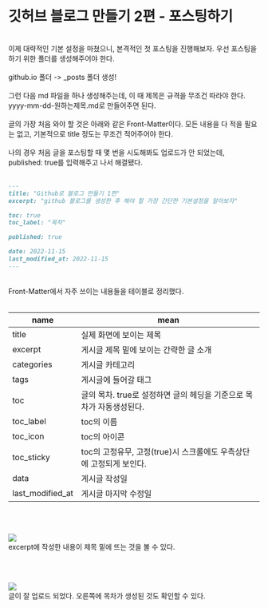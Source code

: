 # 깃허브 블로그 만들기 2편 - 포스팅하기
<br>
이제 대략적인 기본 설정을 마쳤으니, 본격적인 첫 포스팅을 진행해보자. 우선 포스팅을 하기 위한 폴더를 생성해주어야 한다.
<br><br>
github.io 폴더 -> &#95;posts 폴더 생성!
<br><br>
그런 다음 md 파일을 하나 생성해주는데, 이 때 제목은 규격을 무조건 따라야 한다. yyyy-mm-dd-원하는제목.md로 만들어주면 된다.
<br><br>
글의 가장 처음 와야 할 것은 아래와 같은 Front-Matter이다. 모든 내용을 다 적을 필요는 없고, 기본적으로 title 정도는 무조건 적어주어야 한다. <br><br>
나의 경우 처음 글을 포스팅할 때 몇 번을 시도해봐도 업로드가 안 되었는데, published: true를 입력해주고 나서 해결됐다.
<br><br>

```md
---
title: "Github로 블로그 만들기 1편"
excerpt: "github 블로그를 생성한 후 해야 할 가장 간단한 기본설정을 알아보자"

toc: true
toc_label: "목차"

published: true

date: 2022-11-15
last_modified_at: 2022-11-15
---
```

<br>
Front-Matter에서 자주 쓰이는 내용들을 테이블로 정리했다.
<br><br>

|name|mean|
|---|---|
|title|실제 화면에 보이는 제목|
|excerpt|게시글 제목 밑에 보이는 간략한 글 소개|
|categories|게시글 카테고리|
|tags|게시글에 들어갈 태그|
|toc|글의 목차. true로 설정하면 글의 헤딩을 기준으로 목차가 자동생성된다.|
|toc_label|toc의 이름|
|toc_icon|toc의 아이콘|
|toc_sticky|toc의 고정유무, 고정(true)시 스크롤에도 우측상단에 고정되게 보인다.|
|data|게시글 작성일|
|last_modified_at|게시글 마지막 수정일|

<br><br>

<img src= "https://user-images.githubusercontent.com/115082062/201882407-2cff03e8-0208-42e6-b8e4-688498b9e5e2.png">
<br>
excerpt에 작성한 내용이 제목 밑에 뜨는 것을 볼 수 있다.

<br><br>

<img src= "https://user-images.githubusercontent.com/115082062/201882798-dce6c216-3d9d-48d4-9677-2e8b4d630dee.png">
<br>
글이 잘 업로드 되었다. 오른쪽에 목차가 생성된 것도 확인할 수 있다.
